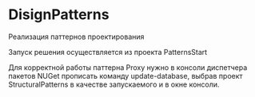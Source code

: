 # DisignPatterns
Реализация паттернов проектирования

Запуск решения осуществляется из проекта PatternsStart

Для корректной работы паттерна Proxy нужно в консоли диспетчера пакетов NUGet прописать команду update-database, выбрав проект StructuralPatterns в качестве запускаемого и в окне консоли.
